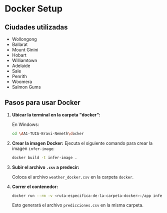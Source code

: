 # Docker Setup

## Ciudades utilizadas

- Wollongong
- Ballarat
- Mount Ginini
- Hobart
- Williamtown
- Adelaide
- Sale
- Penrith
- Woomera
- Salmon Gums

## Pasos para usar Docker

1. **Ubicar la terminal en la carpeta "docker":**

   En Windows:

   ```bash
   cd \AA1-TUIA-Bravi-Nemeth\docker
   ```

2. **Crear la imagen Docker:**
   Ejecuta el siguiente comando para crear la imagen `infer-image`:

   ```bash
   docker build -t infer-image .
   ```

3. **Subir el archivo `.csv` a predecir:**

   Coloca el archivo `weather_docker.csv` en la carpeta `docker`.

4. **Correr el contenedor:**

   ```bash
   docker run --rm -v <ruta-especifica-de-la-carpeta-docker>:/app infer-image
   ```

   Esto generará el archivo `predicciones.csv` en la misma carpeta.

